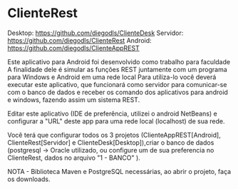 # ClienteRest
Desktop: https://github.com/diegodls/ClienteDesk
Servidor: https://github.com/diegodls/ClienteRest
Android: https://github.com/diegodls/ClienteAppREST

Este aplicativo para Android foi desenvolvido como trabalho para faculdade
A finalidade dele é simular as funções REST juntamente com um programa para Windows e Android em uma rede local
Para utiliza-lo você deverá executar este aplicativo, que funcionará como servidor para comunicar-se com o banco de dados e receber os comando dos aplicativos para android e windows, fazendo assim um sistema REST.

Editar este aplicativo (IDE de preferência, utilizei o android NetBeans) e configurar a "URL" deste app para uma rede local (localhost) de sua rede.

Você terá que configurar todos os 3 projetos (ClienteAppREST[Android], ClienteRest[Servidor] e ClienteDesk[Desktop]),criar o banco de dados (postgresql -> Oracle utilizado, ou configure um de sua preferencia no ClienteRest, dados no arquivo "1 - BANCO" ).

NOTA - Biblioteca Maven e PostgreSQL necessárias, ao abrir o projeto, faça os downloads.
